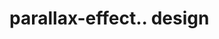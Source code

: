 # parallax-effect.. design                                                                                                                                                                                                                                                                                                                         
                                     

